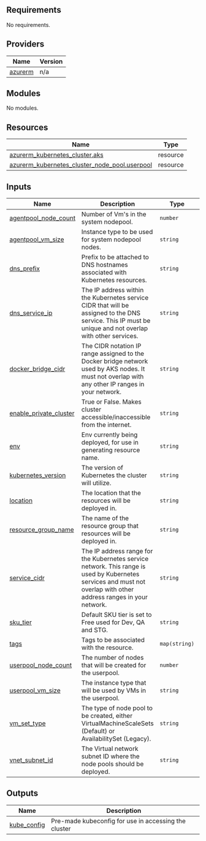 ## Requirements

No requirements.

## Providers

| Name | Version |
|------|---------|
| <a name="provider_azurerm"></a> [azurerm](#provider\_azurerm) | n/a |

## Modules

No modules.

## Resources

| Name | Type |
|------|------|
| [azurerm_kubernetes_cluster.aks](https://registry.terraform.io/providers/hashicorp/azurerm/latest/docs/resources/kubernetes_cluster) | resource |
| [azurerm_kubernetes_cluster_node_pool.userpool](https://registry.terraform.io/providers/hashicorp/azurerm/latest/docs/resources/kubernetes_cluster_node_pool) | resource |

## Inputs

| Name | Description | Type | Default | Required |
|------|-------------|------|---------|:--------:|
| <a name="input_agentpool_node_count"></a> [agentpool\_node\_count](#input\_agentpool\_node\_count) | Number of Vm's in the system nodepool. | `number` | n/a | yes |
| <a name="input_agentpool_vm_size"></a> [agentpool\_vm\_size](#input\_agentpool\_vm\_size) | Instance type to be used for system nodepool nodes. | `string` | n/a | yes |
| <a name="input_dns_prefix"></a> [dns\_prefix](#input\_dns\_prefix) | Prefix to be attached to DNS hostnames associated with Kubernetes resources. | `string` | n/a | yes |
| <a name="input_dns_service_ip"></a> [dns\_service\_ip](#input\_dns\_service\_ip) | The IP address within the Kubernetes service CIDR that will be assigned to the DNS service. This IP must be unique and not overlap with other services. | `string` | n/a | yes |
| <a name="input_docker_bridge_cidr"></a> [docker\_bridge\_cidr](#input\_docker\_bridge\_cidr) | The CIDR notation IP range assigned to the Docker bridge network used by AKS nodes. It must not overlap with any other IP ranges in your network. | `string` | n/a | yes |
| <a name="input_enable_private_cluster"></a> [enable\_private\_cluster](#input\_enable\_private\_cluster) | True or False. Makes cluster accessible/inaccessible from the internet. | `string` | n/a | yes |
| <a name="input_env"></a> [env](#input\_env) | Env currently being deployed, for use in generating resource name. | `string` | n/a | yes |
| <a name="input_kubernetes_version"></a> [kubernetes\_version](#input\_kubernetes\_version) | The version of Kubernetes the cluster will utilize. | `string` | n/a | yes |
| <a name="input_location"></a> [location](#input\_location) | The location that the resources will be deployed in. | `string` | n/a | yes |
| <a name="input_resource_group_name"></a> [resource\_group\_name](#input\_resource\_group\_name) | The name of the resource group that resources will be deployed in. | `string` | n/a | yes |
| <a name="input_service_cidr"></a> [service\_cidr](#input\_service\_cidr) | The IP address range for the Kubernetes service network. This range is used by Kubernetes services and must not overlap with other address ranges in your network. | `string` | n/a | yes |
| <a name="input_sku_tier"></a> [sku\_tier](#input\_sku\_tier) | Default SKU tier is set to Free used for Dev, QA and STG. | `string` | n/a | yes |
| <a name="input_tags"></a> [tags](#input\_tags) | Tags to be associated with the resource. | `map(string)` | n/a | yes |
| <a name="input_userpool_node_count"></a> [userpool\_node\_count](#input\_userpool\_node\_count) | The number of nodes that will be created for the userpool. | `number` | n/a | yes |
| <a name="input_userpool_vm_size"></a> [userpool\_vm\_size](#input\_userpool\_vm\_size) | The instance type that will be used by VMs in the userpool. | `string` | n/a | yes |
| <a name="input_vm_set_type"></a> [vm\_set\_type](#input\_vm\_set\_type) | The type of node pool to be created, either VirtualMachineScaleSets (Default) or AvailabilitySet (Legacy). | `string` | `"VirtualMachineScaleSets"` | no |
| <a name="input_vnet_subnet_id"></a> [vnet\_subnet\_id](#input\_vnet\_subnet\_id) | The Virtual network subnet ID where the node pools should be deployed. | `string` | n/a | yes |

## Outputs

| Name | Description |
|------|-------------|
| <a name="output_kube_config"></a> [kube\_config](#output\_kube\_config) | Pre-made kubeconfig for use in accessing the cluster |
